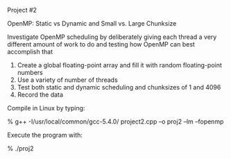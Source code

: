 Project #2

OpenMP: Static vs Dynamic and Small vs. Large Chunksize

Investigate OpenMP scheduling by deliberately giving each thread a very different amount of work to do and testing how OpenMP can best accomplish that

1. Create a global floating-point array and fill it with random floating-point numbers
2. Use a variety of number of threads
3. Test both static and dynamic scheduling and chunksizes of 1 and 4096
4. Record the data

Compile in Linux by typing:

% g++ -I/usr/local/common/gcc-5.4.0/ project2.cpp –o proj2 –lm –fopenmp

Execute the program with:

% ./proj2

